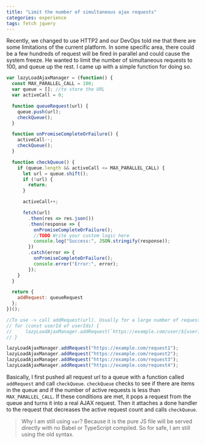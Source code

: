 ```yaml
---
title: "Limit the number of simultaneous ajax requests"
categories: experience
tags: fetch jquery
---
```


Recently, we changed to use HTTP2 and our DevOps told me that there are some limitations of the current platform. In some specific area, there could be a few hundreds of request will be fired in parallel and could cause the system freeze. He wanted to limit the number of simultaneous requests to 100, and queue up the rest. I came up with a simple function for doing so.

```javascript
var lazyLoadAjaxManager = (function() {
  const MAX_PARALLEL_CALL = 100;
  var queue = []; //to store the URL
  var activeCall = 0;

  function queueRequest(url) {
    queue.push(url);
    checkQueue();
  }

  function onPromiseCompleteOrFailure() {
    activeCall--;
    checkQueue();
  }

  function checkQueue() {
    if (queue.length && activeCall <= MAX_PARALLEL_CALL) {
      let url = queue.shift();
      if (!url) {
        return;
      }

      activeCall++;

      fetch(url)
        .then(res => res.json())
        .then(response => {
          onPromiseCompleteOrFailure();
          //TODO Write your custom logic here
          console.log("Success:", JSON.stringify(response));
        })
        .catch(error => {
          onPromiseCompleteOrFailure();
          console.error("Error:", error);
        });
    }
  }

  return {
    addRequest: queueRequest
  };
})();

//To use -> call addRequest(url). Usually for a large number of request, we will do it inside a loop. E.g
// for (const userId of userIds) {
//     lazyLoadAjaxManager.addRequest(`https://example.com/user/${userId})
// }

lazyLoadAjaxManager.addRequest("https://example.com/request1");
lazyLoadAjaxManager.addRequest("https://example.com/request2");
lazyLoadAjaxManager.addRequest("https://example.com/request3");
lazyLoadAjaxManager.addRequest("https://example.com/request4");
```

Basically, I first pushed all request url to a queue with a function called `addRequest` and call `checkQueue`. `checkQueue` checks to see if there are items in the queue and if the number of active requests is less than `MAX_PARALLEL_CALL`. If these conditions are met, it pops a request from the queue and turns it into a real AJAX request. Then it attaches a done handler to the request that decreases the active request count and calls `checkQueue`.

> Why I am still using `var`? Because it is the pure JS file will be served directly with no Babel or TypeScript compiled. So for safe, I am still using the old syntax.